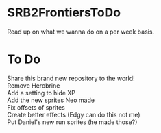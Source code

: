 # SRB2FrontiersToDo
Read up on what we wanna do on a per week basis.

# To Do
Share this brand new repository to the world!  
Remove Herobrine  
Add a setting to hide XP  
Add the new sprites Neo made  
Fix offsets of sprites  
Create better effects (Edgy can do this not me)  
Put Daniel's new run sprites (he made those?)

